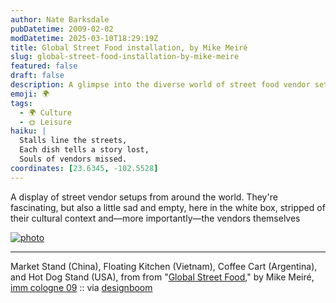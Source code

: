 ```yaml
---
author: Nate Barksdale
pubDatetime: 2009-02-02
modDatetime: 2025-03-10T18:29:19Z
title: Global Street Food installation, by Mike Meiré
slug: global-street-food-installation-by-mike-meire
featured: false
draft: false
description: A glimpse into the diverse world of street food vendor setups captured by Mike Meiré, highlighting their cultural significance and the absence of the vendors themselves. Geolocation coordinates
emoji: 🌍
tags:
  - 🌍 Culture
  - 🌞 Leisure
haiku: |
  Stalls line the streets,  
  Each dish tells a story lost,  
  Souls of vendors missed.
coordinates: [23.6345, -102.5528]
---
```


A display of street vendor setups from around the world. They're fascinating, but also a little sad and empty, here in the white box, stripped of their cultural context and—more importantly—the vendors themselves

[![photo](http://culture-making.com/media/mike10.jpg)](http://www.designboom.com/weblog/cat/8/view/5236/imm-cologne-09-global-street-food-by-mike-meire.html)

---

Market Stand (China), Floating Kitchen (Vietnam), Coffee Cart (Argentina), and Hot Dog Stand (USA), from from "[Global Street Food](http://www.designboom.com/weblog/cat/8/view/5236/imm-cologne-09-global-street-food-by-mike-meire.html)," by Mike Meiré, [imm cologne 09](http://www.imm-cologne.de/) :: via [designboom](http://www.designboom.com/weblog/cat/8/view/5236/imm-cologne-09-global-street-food-by-mike-meire.html)
